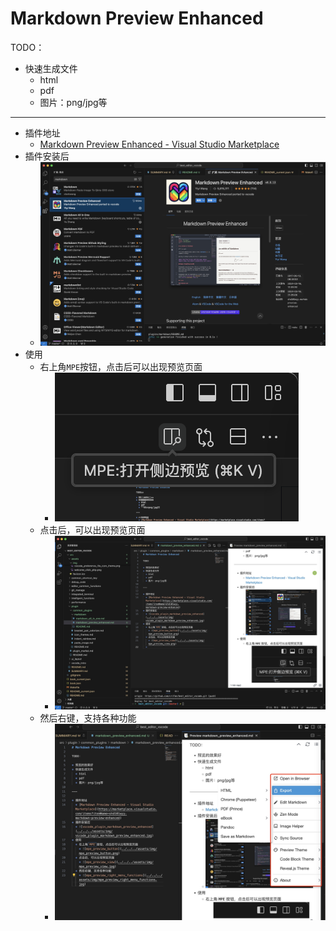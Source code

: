 # Markdown Preview Enhanced

TODO：

* 快速生成文件
  * html
  * pdf
  * 图片：png/jpg等

---

* 插件地址
  * [Markdown Preview Enhanced - Visual Studio Marketplace](https://marketplace.visualstudio.com/items?itemName=shd101wyy.markdown-preview-enhanced)
* 插件安装后
  * ![vscode_plugin_markdown_preview_enhanced](../../../assets/img/vscode_plugin_markdown_preview_enhanced.jpg)
* 使用
  * 右上角`MPE`按钮，点击后可以出现预览页面
    * ![mpe_preview_button](../../../assets/img/mpe_preview_button.png)
  * 点击后，可以出现预览页面
    * ![mpe_preview_view](../../../assets/img/mpe_preview_view.jpg)
  * 然后右键，支持各种功能
    * ![mpe_preview_right_menu_functions](../../../assets/img/mpe_preview_right_menu_functions.jpg)
